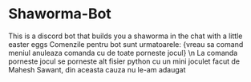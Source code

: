 # Shaworma-Bot
This is a discord bot that builds you a shaworma in the chat with a little easter eggs
Comenzile pentru bot sunt urmatoarele:
  {vreau sa comand
  meniul
  anuleaza comanda
  cu de toate
  porneste jocul} \n
La comanda porneste jocul se porneste alt fisier python cu un mini joculet facut de Mahesh Sawant, din aceasta cauza nu le-am adaugat
